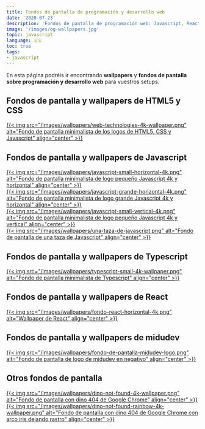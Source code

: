 ```yaml
---
title: Fondos de pantalla de programación y desarrollo web
date: '2020-07-23'
description: 'Fondos de pantalla de programación web: Javascript, React, CSS, HTML y más.'
image: '/images/og-wallpapers.jpg'
topic: javascript
language: 🇪🇸
toc: true
tags:
- javascript
---
```


En esta página podréis ir encontrando **wallpapers** y **fondos de pantalla sobre programación y desarrollo web** para vuestros setups.

## Fondos de pantalla y wallpapers de HTML5 y CSS

<a href="/images/wallpapers/web-technologies-4k-wallpaper.png" download>
  {{< img src="/images/wallpapers/web-technologies-4k-wallpaper.png" alt="Fondo de pantalla minimalista de los logos de HTML5, CSS y Javascript" align="center" >}}
</a>

## Fondos de pantalla y wallpapers de Javascript

<a href="/images/wallpapers/javascript-small-horizontal-4k.png" download>
  {{< img src="/images/wallpapers/javascript-small-horizontal-4k.png" alt="Fondo de pantalla minimalista de logo pequeño Javascript 4k y horizontal" align="center" >}}
</a>
<br>
<a href='/images/wallpapers/javascript-grande-horizontal-4k.png' download>
  {{< img src="/images/wallpapers/javascript-grande-horizontal-4k.png" alt="Fondo de pantalla minimalista de logo grande Javascript 4k y horizontal" align="center" >}}
</a>
<br>
<a href='/images/wallpapers/javascript-small-vertical-4k.png' download>
  {{< img src="/images/wallpapers/javascript-small-vertical-4k.png" alt="Fondo de pantalla minimalista de logo pequeño Javascript 4k y vertical" align="center" >}}
</a>
<br>
<a href='/images/wallpapers/una-taza-de-javascript.png' download>
  {{< img src="/images/wallpapers/una-taza-de-javascript.png" alt="Fondo de pantalla de una taza de Javascript" align="center" >}}
</a>

## Fondos de pantalla y wallpapers de Typescript

<a href="/images/wallpapers/typescript-small-4k-wallpaper.png" download>
  {{< img src="/images/wallpapers/typescript-small-4k-wallpaper.png" alt="Fondo de pantalla minimalista de Typescript" align="center" >}}
</a>

## Fondos de pantalla y wallpapers de React

<a href="/images/wallpapers/fondo-react-horizontal-4k.png" download>
  {{< img src="/images/wallpapers/fondo-react-horizontal-4k.png" alt="Wallpaper de React" align="center" >}}
</a>

## Fondos de pantalla y wallpapers de midudev

<a href="/images/wallpapers/fondo-de-pantalla-midudev-logo.png" download>
  {{< img src="/images/wallpapers/fondo-de-pantalla-midudev-logo.png" alt="Fondo de pantalla de logo de midudev en negativo" align="center" >}}
</a>

## Otros fondos de pantalla

<a href="/images/wallpapers/dino-not-found-4k-wallpaper.png" download>
  {{< img src="/images/wallpapers/dino-not-found-4k-wallpaper.png" alt="Fondo de pantalla con dino 404 de Google Chrome" align="center" >}}
</a>

<a href="/images/wallpapers/dino-not-found-rainbow-4k-wallpaper.png" download>
  {{< img src="/images/wallpapers/dino-not-found-rainbow-4k-wallpaper.png" alt="Fondo de pantalla con dino 404 de Google Chrome con arco iris dejando rastro" align="center" >}}
</a>